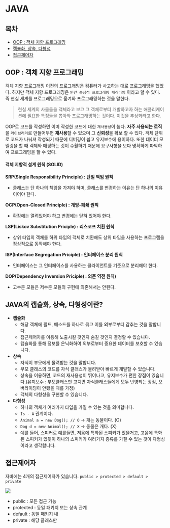# JAVA

## 목차

* [OOP : 객체 지향 프로그래밍](java.md#oop)
* [캡슐화, 상속, 다형성](java.md#java)
* [접근제어자](java.md#undefined)

&#x20;

## OOP : 객체 지향 프로그래밍

객체 지향 프로그래밍 이전의 프로그래밍은 컴퓨터가 사고하는 대로 프로그래밍을 했었다. 하지만 객체 지향 프로그래밍은 `인간 중심적 프로그래밍 패러다임` 이라고 할 수 있다. 즉 현실 세계를 프로그래밍으로 옮겨와 프로그래밍하는 것을 말한다.

> 현실 세계의 사물들을 객체라고 보고 그 객체로부터 개발하고자 하는 애플리케이션에 필요한 특징들을 뽑아와 프로그래밍하는 것이다. 이것을 추상화라고 한다.

OOP로 코드를 작성하면 이미 작성한 코드에 대한 `재사용성`이 높다. **자주 사용되는 로직**을 `라이브러리`로 만들어두면 **재사용**할 수 있으며 그 **신뢰성**을 확보 할 수 있다. 객체 단위로 코드가 나눠져 작성되기 때문에 디버깅이 쉽고 유지보수에 용이하다. 또한 데이터 모델링을 할 때 객체와 매핑하는 것이 수월하기 때문에 요구사항을 보다 명확하게 파악하여 프로그래밍을 할 수 있다.

#### 객체 지향적 설계 원칙 (SOLID)

**SRP(Single Responsibility Principle) : 단일 책임 원칙**

* 클래스는 단 하나의 책임을 가져야 하며, 클래스를 변경하는 이유는 단 하나의 이유이어야 한다.

**OCP(Open-Closed Principle) : 개방-폐쇄 원칙**

* 확장에는 열려있어야 하고 변경에는 닫혀 있어야 한다.

**LSP(Liskov Substitution Priciple) : 리스코프 치환 원칙**

* 상위 타입의 객체를 하위 타입의 객체로 치환해도 상위 타입을 사용하는 프로그램을 정상적으로 동작해야 한다.

**ISP(Interface Segregation Priciple) : 인터페이스 분리 원칙**

* 인터페이스는 그 인터페이스를 사용하는 클라이언트를 기준으로 분리해야 한다.

**DOP(Dependency Inversion Priciple) : 의존 역전 원칙)**

* 고수준 모듈은 저수준 모듈의 구현에 의존해서는 안된다.

## JAVA의 캡슐화, 상속, 다형성이란?

* **캡슐화**
  * 해당 객체에 필드, 메소드를 하나로 묶고 이를 외부로부터 감추는 것을 말합니다.
  * 접근제어자를 이용해 노출시킬 것인지 숨길 것인지 결정할 수 있습니다.
  * 캡슐화를 통해 정보를 은닉화하여 외부로부터 중요한 데이터를 보호할 수 있습니다.
* **상속**
  * 자식이 부모에게 물려받는 것을 말합니다.
  * 부모 클래스의 코드를 자식 클래스가 물려받아 빠르게 개발할 수 있습니다.
  * 상속을 이용하면, 코드의 재사용성이 뛰어나고, 유지보수가 편한 장점이 있습니다.(유지보수 : 부모클래스만 고치면 자식클래스들에게 모두 반영되는 장점, 오버라이딩이 안됐을 때를 가정)
  * 객체의 다형성을 구현할 수 있습니다.
* **다형성**
  * 하나의 객체가 여러가지 타입을 가질 수 있는 것을 의미합니다.
  * `Is - A` 관계이다.
  * `Animal a = new Dog(); // O` -> 개는 동물이다. (O)
  * `Dog d = new Animal(); // X` -> 동물은 개다. (X)
  * 예를 들어, 스피커로 예를들면, 저음에 특화된 스피커가 있을거고, 고음에 특화된 스피커가 있듯이 하나의 스피커가 여러가지 종류를 가질 수 있는 것이 다형성이라고 생각합니다.

## 접근제어자

자바에는 4개의 접근제어자가 있습니다.  `public > protected > default > private`

![](https://images.velog.io/images/iseunghan/post/eeac8102-456c-4911-858d-d119fc9b2a9d/image.png)

* public : 모든 접근 가능
* protected : 동일 패키지 또는 상속 관계
* default : 동일 패키지 내
* private : 해당 클래스만
